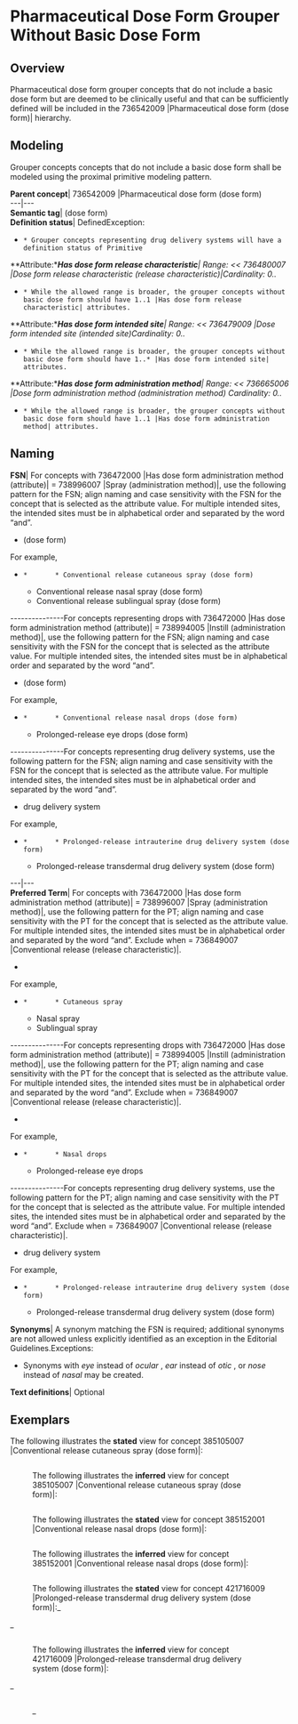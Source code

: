 # Pharmaceutical Dose Form Grouper Without Basic Dose Form

## Overview

Pharmaceutical dose form grouper concepts that do not include a basic dose form but are deemed to be clinically useful and that can be sufficiently defined will be included in the 736542009 |Pharmaceutical dose form (dose form)| hierarchy.

## Modeling

Grouper concepts concepts that do not include a basic dose form shall be modeled using the proximal primitive modeling pattern. 

**Parent concept**|  736542009 |Pharmaceutical dose form (dose form)  
---|---  
**Semantic tag**| (dose form)  
**Definition status**|  DefinedException:

  *     * Grouper concepts representing drug delivery systems will have a definition status of Primitive

  
**Attribute:****Has dose form release characteristic**|  Range: << 736480007 |Dose form release characteristic (release characteristic)|Cardinality: 0..*  

  *     * While the allowed range is broader, the grouper concepts without basic dose form should have 1..1 |Has dose form release characteristic| attributes.

  
**Attribute:****Has dose form intended site**|  Range: << 736479009 |Dose form intended site (intended site)Cardinality: 0..*  

  *     * While the allowed range is broader, the grouper concepts without basic dose form should have 1..* |Has dose form intended site| attributes.

  
**Attribute:****Has dose form administration method**|  Range: << 736665006 |Dose form administration method (administration method) Cardinality: 0..*

  *     * While the allowed range is broader, the grouper concepts without basic dose form should have 1..1 |Has dose form administration method| attributes.

  
  
## Naming

**FSN**|  For concepts with 736472000 |Has dose form administration method (attribute)| = 738996007 |Spray (administration method)|, use the following pattern for the FSN; align naming and case sensitivity with the FSN for the concept that is selected as the attribute value. For multiple intended sites, the intended sites must be in alphabetical order and separated by the word “and”.

  * <Dose form release characteristic> <Dose form intended site FSN> <Dose form administration method> (dose form)

For example,

  *     *       * Conventional release cutaneous spray (dose form)
      * Conventional release nasal spray (dose form)
      * Conventional release sublingual spray (dose form)

\---------------For concepts representing drops with 736472000 |Has dose form administration method (attribute)| = 738994005 |Instill (administration method)|, use the following pattern for the FSN; align naming and case sensitivity with the FSN for the concept that is selected as the attribute value. For multiple intended sites, the intended sites must be in alphabetical order and separated by the word “and”.

  * <Dose form release characteristic> <Dose form intended site FSN> <Dose form administration method> (dose form)

For example,

  *     *       * Conventional release nasal drops (dose form)
      * Prolonged-release eye drops (dose form)

\---------------For concepts representing drug delivery systems, use the following pattern for the FSN; align naming and case sensitivity with the FSN for the concept that is selected as the attribute value. For multiple intended sites, the intended sites must be in alphabetical order and separated by the word “and”.

  * <Dose form release characteristic> <Dose form intended site FSN> drug delivery system

For example,

  *     *       * Prolonged-release intrauterine drug delivery system (dose form)
      * Prolonged-release transdermal drug delivery system (dose form)

  
---|---  
**Preferred Term**|  For concepts with 736472000 |Has dose form administration method (attribute)| = 738996007 |Spray (administration method)|, use the following pattern for the PT; align naming and case sensitivity with the PT for the concept that is selected as the attribute value. For multiple intended sites, the intended sites must be in alphabetical order and separated by the word “and”. Exclude <Dose form release characteristic> when = 736849007 |Conventional release (release characteristic)|.

  * <Dose form release characteristic> <Dose form intended site FSN> <Dose form administration method>

For example,

  *     *       * Cutaneous spray
      * Nasal spray
      * Sublingual spray

\---------------For concepts representing drops with 736472000 |Has dose form administration method (attribute)| = 738994005 |Instill (administration method)|, use the following pattern for the PT; align naming and case sensitivity with the PT for the concept that is selected as the attribute value. For multiple intended sites, the intended sites must be in alphabetical order and separated by the word “and”. Exclude <Dose form release characteristic> when = 736849007 |Conventional release (release characteristic)|.

  * <Dose form release characteristic> <Dose form intended site FSN> <Dose form administration method>

For example,

  *     *       * Nasal drops
      * Prolonged-release eye drops

\---------------For concepts representing drug delivery systems, use the following pattern for the PT; align naming and case sensitivity with the PT for the concept that is selected as the attribute value. For multiple intended sites, the intended sites must be in alphabetical order and separated by the word “and”. Exclude <Dose form release characteristic> when = 736849007 |Conventional release (release characteristic)|.

  * <Dose form release characteristic> <Dose form intended site FSN> drug delivery system

For example,

  *     *       * Prolonged-release intrauterine drug delivery system (dose form)
      * Prolonged-release transdermal drug delivery system (dose form)

  
**Synonyms**|  A synonym matching the FSN is required; additional synonyms are not allowed unless explicitly identified as an exception in the Editorial Guidelines.Exceptions:

  * Synonyms with _eye_ instead of _ocular_ , _ear_ instead of _otic_ , or _nose_ instead of _nasal_ may be created.

  
**Text definitions**|  Optional  
  
## Exemplars

The following illustrates the **stated** view for concept 385105007 |Conventional release cutaneous spray (dose form)|:

<figure><img src="images/174691243.png" alt="" title=""><figcaption><p>The following illustrates the <strong>inferred</strong> view for concept 385105007 |Conventional release cutaneous spray (dose form)|:</p></figcaption></figure>

<figure><img src="images/174691234.png" alt="" title=""><figcaption><p>The following illustrates the <strong>stated</strong> view for concept 385152001 |Conventional release nasal drops (dose form)|:</p></figcaption></figure>

<figure><img src="images/174691241.png" alt="" title=""><figcaption><p>The following illustrates the <strong>inferred</strong> view for concept 385152001 |Conventional release nasal drops (dose form)|:</p></figcaption></figure>

<figure><img src="images/174691233.png" alt="" title=""><figcaption><p>The following illustrates the <strong>stated</strong> view for concept 421716009 |Prolonged-release transdermal drug delivery system (dose form)|:_</p></figcaption></figure>

_

<figure><img src="images/174691239.png" alt="" title=""><figcaption><p>The following illustrates the <strong>inferred</strong> view for concept 421716009 |Prolonged-release transdermal drug delivery system (dose form)|:</p></figcaption></figure>

_

<figure><img src="images/174691232.png" alt="" title=""><figcaption><p>_</p></figcaption></figure>

  
